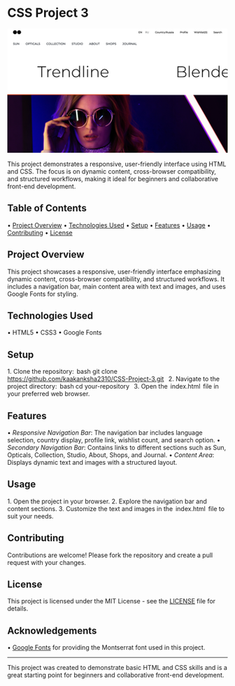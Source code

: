 # CSS Project 3    
![Website Screenshot](view.png)

This project demonstrates a responsive, user-friendly interface using HTML and CSS. The focus is on dynamic content, cross-browser compatibility, and structured workflows, making it ideal for beginners and collaborative front-end development.

## Table of Contents
•⁠  ⁠[Project Overview](#project-overview)
•⁠  ⁠[Technologies Used](#technologies-used)
•⁠  ⁠[Setup](#setup)
•⁠  ⁠[Features](#features)
•⁠  ⁠[Usage](#usage)
•⁠  ⁠[Contributing](#contributing)
•⁠  ⁠[License](#license)

## Project Overview
This project showcases a responsive, user-friendly interface emphasizing dynamic content, cross-browser compatibility, and structured workflows. It includes a navigation bar, main content area with text and images, and uses Google Fonts for styling.

## Technologies Used
•⁠  ⁠HTML5
•⁠  ⁠CSS3
•⁠  ⁠Google Fonts

## Setup
1.⁠ ⁠Clone the repository:
    ⁠ bash
    git clone https://github.com/kaakanksha2310/CSS-Project-3.git
     ⁠
2.⁠ ⁠Navigate to the project directory:
    ⁠ bash
    cd your-repository
     ⁠
3.⁠ ⁠Open the ⁠ index.html ⁠ file in your preferred web browser.

## Features
•⁠  ⁠*Responsive Navigation Bar*: The navigation bar includes language selection, country display, profile link, wishlist count, and search option.
•⁠  ⁠*Secondary Navigation Bar*: Contains links to different sections such as Sun, Opticals, Collection, Studio, About, Shops, and Journal.
•⁠  ⁠*Content Area*: Displays dynamic text and images with a structured layout.

## Usage
1.⁠ ⁠Open the project in your browser.
2.⁠ ⁠Explore the navigation bar and content sections.
3.⁠ ⁠Customize the text and images in the ⁠ index.html ⁠ file to suit your needs.

## Contributing
Contributions are welcome! Please fork the repository and create a pull request with your changes.

## License
This project is licensed under the MIT License - see the [LICENSE](LICENSE) file for details.

## Acknowledgements
•⁠  ⁠[Google Fonts](https://fonts.google.com/) for providing the Montserrat font used in this project.

---

This project was created to demonstrate basic HTML and CSS skills and is a great starting point for beginners and collaborative front-end development.